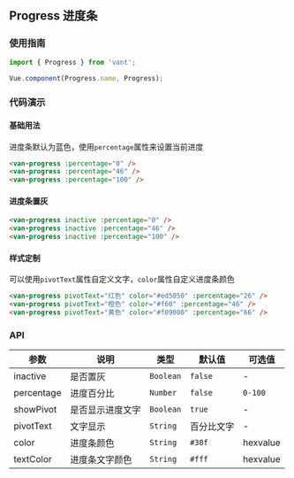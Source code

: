 ## Progress 进度条

### 使用指南
``` javascript
import { Progress } from 'vant';

Vue.component(Progress.name, Progress);
```

### 代码演示

#### 基础用法

进度条默认为蓝色，使用`percentage`属性来设置当前进度

```html
<van-progress :percentage="0" />
<van-progress :percentage="46" />
<van-progress :percentage="100" />
```


#### 进度条置灰

```html
<van-progress inactive :percentage="0" />
<van-progress inactive :percentage="46" />
<van-progress inactive :percentage="100" />
```


#### 样式定制

可以使用`pivotText`属性自定义文字，`color`属性自定义进度条颜色

```html
<van-progress pivotText="红色" color="#ed5050" :percentage="26" />
<van-progress pivotText="橙色" color="#f60" :percentage="46" />
<van-progress pivotText="黄色" color="#f09000" :percentage="66" />
```

### API

| 参数 | 说明 | 类型 | 默认值 | 可选值 |
|-----------|-----------|-----------|-------------|-------------|
| inactive | 是否置灰 | `Boolean` | `false` | - |
| percentage | 进度百分比 | `Number` | `false` | `0-100` |
| showPivot | 是否显示进度文字 | `Boolean` | `true` | - |
| pivotText | 文字显示 | `String` | 百分比文字 | - |
| color | 进度条颜色 | `String` | `#38f` | hexvalue |
| textColor | 进度条文字颜色 | `String` | `#fff` | hexvalue |
